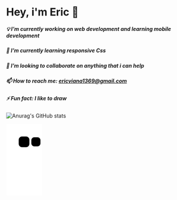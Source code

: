 # Hey, i'm Eric 👋


##### 💡 I’m currently working on web development and learning mobile development
##### 🌱 I’m currently learning responsive Css
##### 👾 I’m looking to collaborate on anything that i can help
##### 📫 How to reach me: ericviana1369@gmail.com
##### ⚡ Fun fact: I like to draw

![Anurag's GitHub stats](https://github-readme-stats.vercel.app/api?username=ebvv&show_icons=true&theme=dark)


![Snake animation](https://github.com/rafaballerini/rafaballerini/blob/output/github-contribution-grid-snake.svg)
